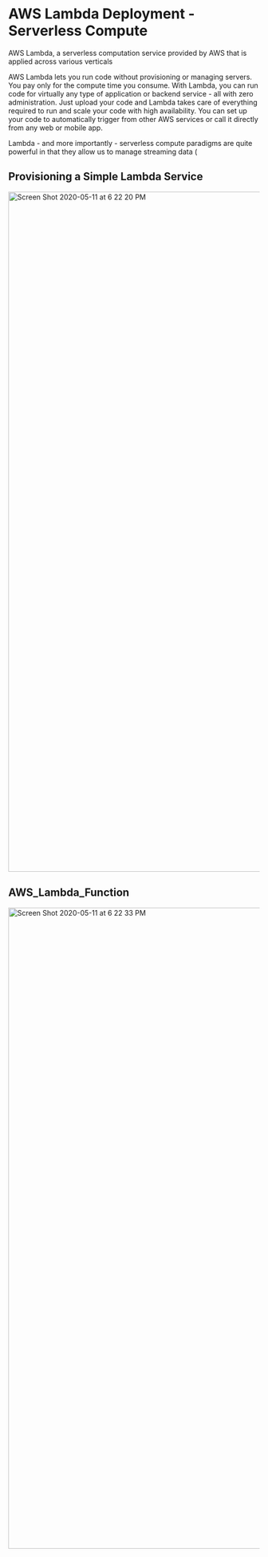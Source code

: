 
# AWS Lambda Deployment - Serverless Compute

AWS Lambda, a serverless computation service provided by AWS that is applied across various verticals 

AWS Lambda lets you run code without provisioning or managing servers. You pay only for the compute time you consume.
With Lambda, you can run code for virtually any type of application or backend service - all with zero administration. Just upload your code and Lambda takes care of everything required to run and scale your code with high availability. You can set up your code to automatically trigger from other AWS services or call it directly from any web or mobile app.

Lambda - and more importantly - serverless compute paradigms are quite powerful in that they allow us to manage streaming data (


## Provisioning a Simple Lambda Service
<img width="1364" alt="Screen Shot 2020-05-11 at 6 22 20 PM" src="https://user-images.githubusercontent.com/46945617/81618020-82701000-93b4-11ea-8f7a-d338833e80a2.png">

## AWS_Lambda_Function
<img width="1286" alt="Screen Shot 2020-05-11 at 6 22 33 PM" src="https://user-images.githubusercontent.com/46945617/81618092-ab90a080-93b4-11ea-883c-afa5c5365510.png">

